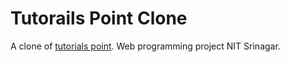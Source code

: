 # Tutorails Point Clone
A clone of [tutorials point](www.tutorialspoint.com). Web programming project NIT Srinagar.
